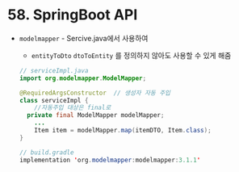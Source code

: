# 58. SpringBoot API

- `modelmapper` - Sercive.java에서 사용하여 

  - `entityToDto` `dtoToEntity` 를 정의하지 않아도 사용할 수 있게 해줌

  ```java
  // serviceImpl.java
  import org.modelmapper.ModelMapper;
  
  @RequiredArgsConstructor  // 생성자 자동 주입
  class serviceImpl {
      //자동주입 대상은 final로 
  	private final ModelMapper modelMapper;
      ...
      Item item = modelMapper.map(itemDTO, Item.class);
  }
  
  ```

  ```java
  // build.gradle
  implementation 'org.modelmapper:modelmapper:3.1.1'
  ```

  